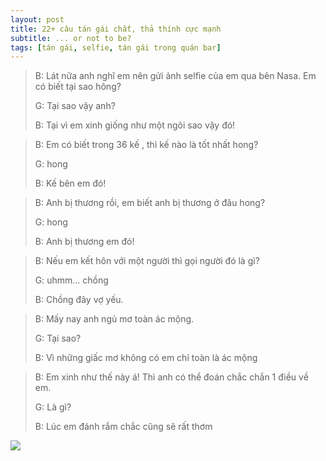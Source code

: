 ```yaml
---
layout: post
title: 22+ câu tán gái chất, thả thính cực mạnh
subtitle: ... or not to be?
tags: [tán gái, selfie, tán gái trong quán bar]
---
```


>B: Lát nữa anh nghĩ em nên gửi ảnh selfie của em qua bên Nasa. Em có biết tại sao hông?
>
>G: Tại sao vậy anh?
>
>
>B: Tại vì em xinh giống như một ngôi sao vậy đó!


>B: Em có biết trong 36 kế , thì kế nào là tốt nhất hong?
>
>G: hong
>
>
>B: Kế bên em đó!


>B: Anh bị thương rồi, em biết anh bị thương ở đâu hong?
>
>G: hong
>
>
>B: Anh bị thương em đó!


>B: Nếu em kết hôn với một người thì gọi người đó là gì?
>
>G: uhmm... chồng
>
>
>B: Chồng đây vợ yếu.


>B: Mấy nay anh ngủ mơ toàn ác mộng.
>
>G: Tại sao?
>
>
>B: Vì những giấc mơ không có em chỉ toàn là ác mộng


>B: Em xinh như thế này á! Thì anh có thể đoán chắc chắn 1 điều về em.
>
>G: Là gì?
>
>
>B: Lúc em đánh rắm chắc cũng sẽ rất thơm


[![](http://img.youtube.com/vi/VMDA04elOjI/0.jpg)](http://www.youtube.com/watch?v=VMDA04elOjI "")